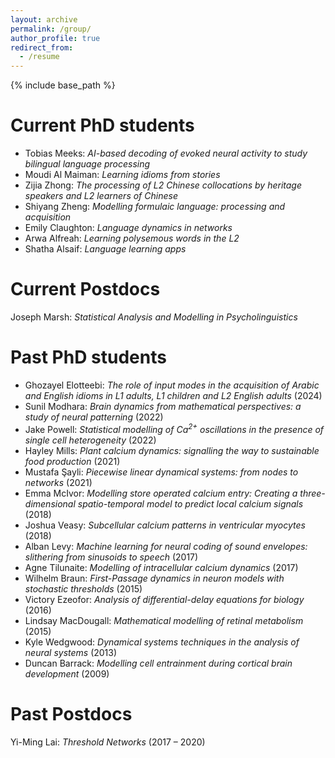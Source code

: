 ```yaml
---
layout: archive
permalink: /group/
author_profile: true
redirect_from:
  - /resume
---
```


{% include base_path %}

Current PhD students
======
* Tobias Meeks: *AI-based decoding of evoked neural activity to study bilingual language processing* 
* Moudi Al Maiman: *Learning idioms from stories*
* Zijia Zhong: *The processing of L2 Chinese collocations by heritage speakers and L2 learners of Chinese*
* Shiyang Zheng: *Modelling formulaic language: processing and acquisition*
* Emily Claughton: *Language dynamics in networks*
* Arwa Alfreah: *Learning polysemous words in the L2*
* Shatha Alsaif: *Language learning apps*

Current Postdocs
======
Joseph Marsh: *Statistical Analysis and Modelling in Psycholinguistics*


Past PhD students
======
* Ghozayel Elotteebi: *The role of input modes in the acquisition of Arabic and English idioms in L1 adults, L1 children and L2 English adults* (2024)
* Sunil Modhara: *Brain dynamics from mathematical perspectives: a study of neural patterning* (2022)
* Jake Powell: *Statistical modelling of Ca<sup>2+</sup> oscillations in the presence of single cell heterogeneity* (2022)
* Hayley Mills: *Plant calcium dynamics: signalling the way to sustainable food production* (2021)
* Mustafa Şayli: *Piecewise linear dynamical systems: from nodes to networks* (2021)
* Emma McIvor: *Modelling store operated calcium entry: Creating a three- dimensional spatio-temporal model to predict local calcium signals* (2018)
* Joshua Veasy: *Subcellular calcium patterns in ventricular myocytes* (2018)
* Alban Levy: *Machine learning for neural coding of sound envelopes: slithering from sinusoids to speech* (2017)
* Agne Tilunaite: *Modelling of intracellular calcium dynamics* (2017)
* Wilhelm Braun: *First-Passage dynamics in neuron models with stochastic thresholds* (2015)
* Victory Ezeofor: *Analysis of differential-delay equations for biology* (2016)
* Lindsay MacDougall: *Mathematical modelling of retinal metabolism* (2015)
* Kyle Wedgwood: *Dynamical systems techniques in the analysis of neural systems* (2013)
* Duncan Barrack: *Modelling cell entrainment during cortical brain development* (2009)

Past Postdocs
======

Yi-Ming Lai: *Threshold Networks* (2017 – 2020)